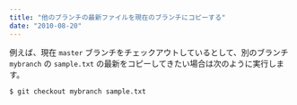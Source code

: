 ```yaml
---
title: "他のブランチの最新ファイルを現在のブランチにコピーする"
date: "2010-08-20"
---
```


例えば、現在 `master` ブランチをチェックアウトしているとして、別のブランチ `mybranch` の `sample.txt` の最新をコピーしてきたい場合は次のように実行します。

~~~
$ git checkout mybranch sample.txt
~~~

